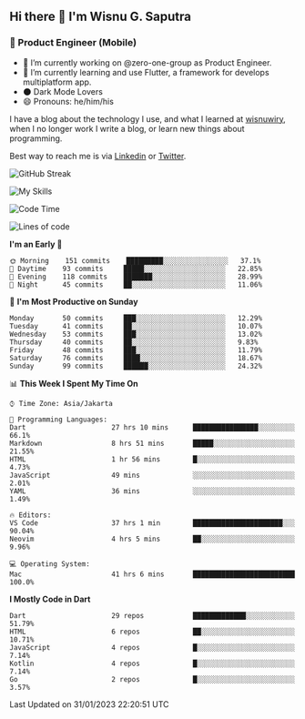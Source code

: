 ## Hi there 👋 I'm Wisnu G. Saputra

### :mobile_phone_off: Product Engineer (Mobile)

- 🔭 I’m currently working on @zero-one-group as Product Engineer.
- 🌱 I’m currently learning and use Flutter, a framework for develops multiplatform app.
- 🌑 Dark Mode Lovers
- 😄 Pronouns: he/him/his

I have a blog about the technology I use, and what I learned at [wisnuwiry](https://wisnuwiry.space/), when I no longer work I write a blog, or learn new things about programming.

Best way to reach me is via [Linkedin](https://www.linkedin.com/in/wisnu-saputra/) or [Twitter](https://twitter.com/wisnuwiry).

![GitHub Streak](https://streak-stats.demolab.com?user=wisnuwiry&theme=dark&hide_border=true)

![My Skills](https://skillicons.dev/icons?i=dart,flutter,kotlin,swift,js,css,neovim,git,linux&perline=5)

<!--START_SECTION:waka-->
![Code Time](http://img.shields.io/badge/Code%20Time-153%20hrs%2044%20mins-blue)

![Lines of code](https://img.shields.io/badge/From%20Hello%20World%20I%27ve%20Written-543%20Thousand%20lines%20of%20code-blue)

**I'm an Early 🐤** 

```text
🌞 Morning    151 commits    █████████░░░░░░░░░░░░░░░░   37.1% 
🌆 Daytime    93 commits     █████░░░░░░░░░░░░░░░░░░░░   22.85% 
🌃 Evening    118 commits    ███████░░░░░░░░░░░░░░░░░░   28.99% 
🌙 Night      45 commits     ██░░░░░░░░░░░░░░░░░░░░░░░   11.06%

```
📅 **I'm Most Productive on Sunday** 

```text
Monday       50 commits     ███░░░░░░░░░░░░░░░░░░░░░░   12.29% 
Tuesday      41 commits     ██░░░░░░░░░░░░░░░░░░░░░░░   10.07% 
Wednesday    53 commits     ███░░░░░░░░░░░░░░░░░░░░░░   13.02% 
Thursday     40 commits     ██░░░░░░░░░░░░░░░░░░░░░░░   9.83% 
Friday       48 commits     ███░░░░░░░░░░░░░░░░░░░░░░   11.79% 
Saturday     76 commits     ████░░░░░░░░░░░░░░░░░░░░░   18.67% 
Sunday       99 commits     ██████░░░░░░░░░░░░░░░░░░░   24.32%

```


📊 **This Week I Spent My Time On** 

```text
⌚︎ Time Zone: Asia/Jakarta

💬 Programming Languages: 
Dart                     27 hrs 10 mins      ████████████████░░░░░░░░░   66.1% 
Markdown                 8 hrs 51 mins       █████░░░░░░░░░░░░░░░░░░░░   21.55% 
HTML                     1 hr 56 mins        █░░░░░░░░░░░░░░░░░░░░░░░░   4.73% 
JavaScript               49 mins             ░░░░░░░░░░░░░░░░░░░░░░░░░   2.01% 
YAML                     36 mins             ░░░░░░░░░░░░░░░░░░░░░░░░░   1.49%

🔥 Editors: 
VS Code                  37 hrs 1 min        ██████████████████████░░░   90.04% 
Neovim                   4 hrs 5 mins        ██░░░░░░░░░░░░░░░░░░░░░░░   9.96%

💻 Operating System: 
Mac                      41 hrs 6 mins       █████████████████████████   100.0%

```

**I Mostly Code in Dart** 

```text
Dart                     29 repos            █████████████░░░░░░░░░░░░   51.79% 
HTML                     6 repos             ██░░░░░░░░░░░░░░░░░░░░░░░   10.71% 
JavaScript               4 repos             █░░░░░░░░░░░░░░░░░░░░░░░░   7.14% 
Kotlin                   4 repos             █░░░░░░░░░░░░░░░░░░░░░░░░   7.14% 
Go                       2 repos             █░░░░░░░░░░░░░░░░░░░░░░░░   3.57%

```



 Last Updated on 31/01/2023 22:20:51 UTC
<!--END_SECTION:waka-->
